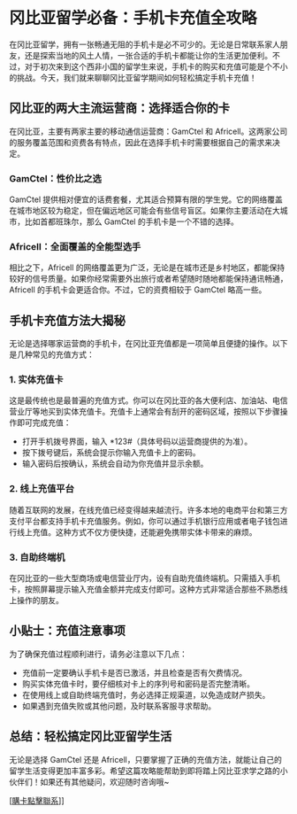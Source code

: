 # 冈比亚留学必备：手机卡充值全攻略

在冈比亚留学，拥有一张畅通无阻的手机卡是必不可少的。无论是日常联系家人朋友，还是探索当地的风土人情，一张合适的手机卡都能让你的生活更加便利。不过，对于初次来到这个西非小国的留学生来说，手机卡的购买和充值可能是个不小的挑战。今天，我们就来聊聊冈比亚留学期间如何轻松搞定手机卡充值！

## 冈比亚的两大主流运营商：选择适合你的卡

在冈比亚，主要有两家主要的移动通信运营商：GamCtel 和 Africell。这两家公司的服务覆盖范围和资费各有特点，因此在选择手机卡时需要根据自己的需求来决定。

### GamCtel：性价比之选
GamCtel 提供相对便宜的话费套餐，尤其适合预算有限的学生党。它的网络覆盖在城市地区较为稳定，但在偏远地区可能会有些信号盲区。如果你主要活动在大城市，比如首都班珠尔，那么 GamCtel 的手机卡是一个不错的选择。

### Africell：全面覆盖的全能型选手
相比之下，Africell 的网络覆盖更为广泛，无论是在城市还是乡村地区，都能保持较好的信号质量。如果你经常需要外出旅行或者希望随时随地都能保持通讯畅通，Africell 的手机卡会更适合你。不过，它的资费相较于 GamCtel 略高一些。

## 手机卡充值方法大揭秘

无论是选择哪家运营商的手机卡，在冈比亚充值都是一项简单且便捷的操作。以下是几种常见的充值方式：

### 1. 实体充值卡
这是最传统也是最普遍的充值方式。你可以在冈比亚的各大便利店、加油站、电信营业厅等地买到实体充值卡。充值卡上通常会有刮开的密码区域，按照以下步骤操作即可完成充值：
- 打开手机拨号界面，输入 *123#（具体号码以运营商提供的为准）。
- 按下拨号键后，系统会提示你输入充值卡上的密码。
- 输入密码后按确认，系统会自动为你充值并显示余额。

### 2. 线上充值平台
随着互联网的发展，在线充值已经变得越来越流行。许多本地的电商平台和第三方支付平台都支持手机卡充值服务。例如，你可以通过手机银行应用或者电子钱包进行线上充值。这种方式不仅方便快捷，还能避免携带实体卡带来的麻烦。

### 3. 自助终端机
在冈比亚的一些大型商场或电信营业厅内，设有自助充值终端机。只需插入手机卡，按照屏幕提示输入充值金额并完成支付即可。这种方式非常适合那些不熟悉线上操作的朋友。

## 小贴士：充值注意事项

为了确保充值过程顺利进行，请务必注意以下几点：
- 充值前一定要确认手机卡是否已激活，并且检查是否有欠费情况。
- 购买实体充值卡时，要仔细核对卡上的序列号和密码是否完整清晰。
- 在使用线上或自助终端充值时，务必选择正规渠道，以免造成财产损失。
- 如果遇到充值失败或其他问题，及时联系客服寻求帮助。

## 总结：轻松搞定冈比亚留学生活

无论是选择 GamCtel 还是 Africell，只要掌握了正确的充值方法，就能让自己的留学生活变得更加丰富多彩。希望这篇攻略能帮助到即将踏上冈比亚求学之路的小伙伴们！如果还有其他疑问，欢迎随时咨询哦~

[[購卡點擊聯系](https://t.me/s/esim1088)]]